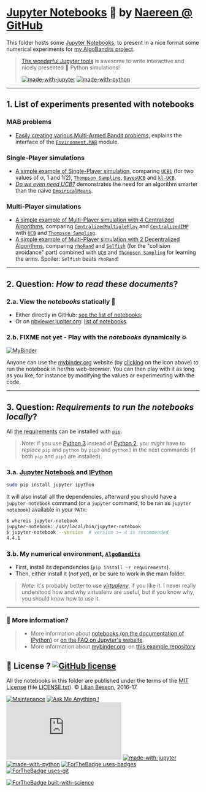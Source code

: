 # [Jupyter Notebooks](https://www.jupyter.org/) :notebook: by [Naereen @ GitHub](https://naereen.github.io/)

This folder hosts some [Jupyter Notebooks](http://jupyter.org/), to present in a nice format some numerical experiments for [my AlgoBandits project](https://naereen.github.io/AlgoBandits/).

> [The wonderful Jupyter tools](http://jupyter.org/)  is awesome to write interactive and nicely presented :snake: Python simulations!
>
> [![made-with-jupyter](https://img.shields.io/badge/Made%20with-Jupyter-1f425f.svg)](http://jupyter.org/) [![made-with-python](https://img.shields.io/badge/Made%20with-Python-1f425f.svg)](https://www.python.org/)

----

## 1. List of experiments presented with notebooks
### MAB problems
- [Easily creating various Multi-Armed Bandit problems](Easily_creating_MAB_problems.ipynb), explains the interface of the [`Environment.MAB`](../Environment/MAB.py) module.

### Single-Player simulations
- [A simple example of Single-Player simulation](Example_of_a_small_Single-Player_Simulation.ipynb), comparing [`UCB1`](../Policies/UCBalpha.py) (for two values of $\alpha$, 1 and 1/2), [`Thompson Sampling`](../Policies/Thompson.py), [`BayesUCB`](../Policies/BayesUCB.py) and [`kl-UCB`](../Policies/klUCB.py).
- [*Do we even need UCB?*](Do_we_even_need_UCB.ipynb) demonstrates the need for an algorithm smarter than the naive [`EmpiricalMeans`](../Policies/EmpiricalMeans.py).

### Multi-Player simulations
- [A simple example of Multi-Player simulation with 4 Centralized Algorithms](Example_of_a_small_Multi-Player_Simulation__with_Centralized_Algorithms.ipynb), comparing [`CentralizedMultiplePlay`](../PoliciesMultiPlayers/CentralizedMultiplePlay.py) and [`CentralizedIMP`](../PoliciesMultiPlayers/CentralizedIMP.py) with [`UCB`](../Policies/UCB.py) and [`Thompson Sampling`](../Policies/Thompson.py).
- [A simple example of Multi-Player simulation with 2 Decentralized Algorithms](Example_of_a_small_Multi-Player_Simulation__with_rhoRand_and_Selfish_Algorithms.ipynb), comparing [`rhoRand`](../PoliciesMultiPlayers/rhoRand.py) and [`Selfish`](../PoliciesMultiPlayers/Selfish.py) (for the "collision avoidance" part) combined with [`UCB`](../Policies/UCB.py) and [`Thompson Sampling`](../Policies/Thompson.py) for learning the arms. Spoiler: `Selfish` beats `rhoRand`!

----

## 2. Question: *How to read these documents*?

### 2.a. View the _notebooks_ statically :memo:
- Either directly in GitHub: [see the list of notebooks](https://github.com/Naereen/AlgoBandits/search?l=jupyter-notebook);
- Or on [nbviewer.jupiter.org](http://nbviewer.jupiter.org/): [list of notebooks](http://nbviewer.jupyter.org/github/Naereen/AlgoBandits/).

### 2.b. FIXME not yet - Play with the _notebooks_ dynamically :boom:
[![MyBinder](http://mybinder.org/badge.svg)](http://mybinder.org/repo/Naereen/AlgoBandits)

Anyone can use the [mybinder.org](http://mybinder.org/) website (by [clicking](http://mybinder.org/repo/Naereen/AlgoBandits) on the icon above) to run the notebook in her/his web-browser.
You can then play with it as long as you like, for instance by modifying the values or experimenting with the code.

----

## 3. Question: *Requirements to run the notebooks locally*?
All [the requirements](requirements.txt) can be installed with [``pip``](https://pip.readthedocs.io/).

> Note: if you use [Python 3](https://docs.python.org/3/) instead of [Python 2](https://docs.python.org/2/), you *might* have to *replace* ``pip`` and ``python`` by ``pip3`` and ``python3`` in the next commands (if both `pip` and `pip3` are installed).

### 3.a. [Jupyter Notebook](http://jupyter.readthedocs.org/en/latest/install.html) and [IPython](http://ipython.org/)

```bash
sudo pip install jupyter ipython
```

It will also install all the dependencies, afterward you should have a ``jupyter-notebook`` command (or a ``jupyter`` command, to be ran as ``jupyter notebook``) available in your ``PATH``:

```bash
$ whereis jupyter-notebook
jupyter-notebook: /usr/local/bin/jupyter-notebook
$ jupyter-notebook --version  # version >= 4 is recommended
4.4.1
```

### 3.b. My numerical environment, [`AlgoBandits`](https://naereen.github.io/AlgoBandits/)

- First, install its dependencies (`pip install -r requirements`).
- Then, either install it (*not yet*), or be sure to work in the main folder.

> *Note:* it's probably better to use [*virtualenv*](https://virtualenv.pypa.io/), if you like it.
> I never really understood how and why virtualenv are useful, but if you know why, you should know how to use it.

----

### :information_desk_person: More information?
> - More information about [notebooks (on the documentation of IPython)](http://nbviewer.jupiter.org/github/ipython/ipython/blob/3.x/examples/Notebook/Index.ipynb) or [on the FAQ on Jupyter's website](http://nbviewer.jupyter.org/faq).
> - More information about [mybinder.org](http://mybinder.org/): on [this example repository](https://github.com/binder-project/example-requirements).


## :scroll: License ? [![GitHub license](https://img.shields.io/github/license/Naereen/notebooks.svg)](https://github.com/Naereen/AlgoBandits/blob/master/LICENSE)
All the notebooks in this folder are published under the terms of the [MIT License](https://lbesson.mit-license.org/) (file [LICENSE.txt](../LICENSE.txt)).
© [Lilian Besson](https://GitHub.com/Naereen), 2016-17.

[![Maintenance](https://img.shields.io/badge/Maintained%3F-yes-green.svg)](https://GitHub.com/Naereen/AlgoBandits/graphs/commit-activity)
[![Ask Me Anything !](https://img.shields.io/badge/Ask%20me-anything-1abc9c.svg)](https://GitHub.com/Naereen/ama)
[![Analytics](https://ga-beacon.appspot.com/UA-38514290-17/github.com/Naereen/AlgoBandits/README.md?pixel)](https://GitHub.com/Naereen/AlgoBandits/)
[![made-with-jupyter](https://img.shields.io/badge/Made%20with-Jupyter-1f425f.svg)](http://jupyter.org/) [![made-with-python](https://img.shields.io/badge/Made%20with-Python-1f425f.svg)](https://www.python.org/)
[![ForTheBadge uses-badges](http://ForTheBadge.com/images/badges/uses-badges.svg)](http://ForTheBadge.com)
[![ForTheBadge uses-git](http://ForTheBadge.com/images/badges/uses-git.svg)](https://GitHub.com/)

[![ForTheBadge built-with-science](http://ForTheBadge.com/images/badges/built-with-science.svg)](https://GitHub.com/Naereen/)

